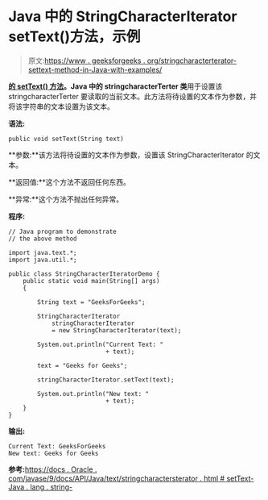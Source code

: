# Java 中的 StringCharacterIterator setText()方法，示例

> 原文:[https://www . geeksforgeeks . org/stringcharacterterator-settext-method-in-Java-with-examples/](https://www.geeksforgeeks.org/stringcharacteriterator-settext-method-in-java-with-examples/)

**[的 **setText()** 方法](https://www.geeksforgeeks.org/tag/java-text-package/)。Java 中的 stringcharacterTerter 类**用于设置该 stringcharacterTerter 要读取的当前文本。此方法将待设置的文本作为参数，并将该字符串的文本设置为该文本。

**语法:**

```
public void setText(String text)

```

**参数:**该方法将待设置的文本作为参数，设置该 StringCharacterIterator 的文本。

**返回值:**这个方法不返回任何东西。

**异常:**这个方法不抛出任何异常。

**程序:**

```
// Java program to demonstrate
// the above method

import java.text.*;
import java.util.*;

public class StringCharacterIteratorDemo {
    public static void main(String[] args)
    {

        String text = "GeeksForGeeks";

        StringCharacterIterator
            stringCharacterIterator
            = new StringCharacterIterator(text);

        System.out.println("Current Text: "
                           + text);

        text = "Geeks for Geeks";

        stringCharacterIterator.setText(text);

        System.out.println("New text: "
                           + text);
    }
}
```

**输出:**

```
Current Text: GeeksForGeeks
New text: Geeks for Geeks

```

**参考:**[https://docs . Oracle . com/javase/9/docs/API/Java/text/stringcharactersterator . html # setText-Java . lang . string-](https://docs.oracle.com/javase/9/docs/api/java/text/StringCharacterIterator.html#setText-java.lang.String-)